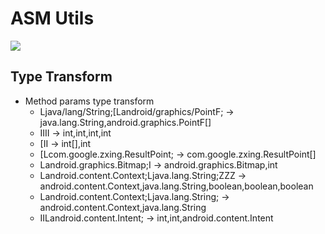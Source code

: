 
# ASM Utils  
<a href="https://travis-ci.org/github/mdoufei/asm-tools"><img src="https://api.travis-ci.org/mdoufei/asm-tools.svg?branch=master" /></a>  
## Type Transform
 - Method params type transform 
      * Ljava/lang/String;[Landroid/graphics/PointF;   ->   java.lang.String,android.graphics.PointF[]
      * IIII -> int,int,int,int
      * [II -> int[],int
      * [Lcom.google.zxing.ResultPoint; -> com.google.zxing.ResultPoint[]
      * Landroid.graphics.Bitmap;I -> android.graphics.Bitmap,int
      * Landroid.content.Context;Ljava.lang.String;ZZZ -> android.content.Context,java.lang.String,boolean,boolean,boolean
      * Landroid.content.Context;Ljava.lang.String; -> android.content.Context,java.lang.String
      * IILandroid.content.Intent; -> int,int,android.content.Intent
